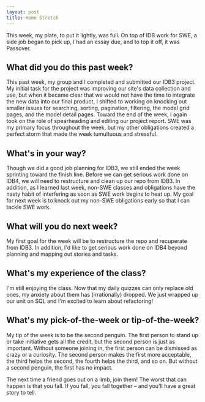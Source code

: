 ```yaml
---
layout: post
title: Home Stretch
---
```


This week, my plate, to put it lightly, was full. On top of IDB work for SWE, a side job began to pick up, I had an essay due, and to top it off, it was Passover.

## What did you do this past week?
This past week, my group and I completed and submitted our IDB3 project. My initial task for the project was improving our site's data collection and use, but when it became clear that we would not have the time to integrate the new data into our final product, I shifted to working on knocking out smaller issues for searching, sorting, pagination, filtering, the model grid pages, and the model detail pages. Toward the end of the week, I again took on the role of spearheading and editing our project report. SWE was my primary focus throughout the week, but my other obligations created a perfect storm that made the week tumultuous and stressful.

## What's in your way?
Though we did a good job planning for IDB3, we still ended the week sprinting toward the finish line. Before we can get serious work done on IDB4, we will need to restructure and clean up our repo from IDB3. In addition, as I learned last week, non-SWE classes and obligations have the nasty habit of interfering as soon as SWE work begins to heat up. My goal for next week is to knock out my non-SWE obligations early so that I can tackle SWE work.

## What will you do next week?
My first goal for the week will be to restructure the repo and recuperate from IDB3. In addition, I'd like to get serious work done on IDB4 beyond planning and mapping out stories and tasks.

## What's my experience of the class?
I'm still enjoying the class. Now that my daily quizzes can only replace old ones, my anxiety about them has (irrationally) dropped. We just wrapped up our unit on SQL and I'm excited to learn about refactoring!

## What's my pick-of-the-week or tip-of-the-week?
My tip of the week is to be the second penguin. The first person to stand up or take initiative gets all the credit, but the second person is just as important. Without someone joining in, the first person can be dismissed as crazy or a curiosity. The second person makes the first more acceptable, the third helps the second, the fourth helps the third, and so on. But without a second penguin, the first has no impact.

The next time a friend goes out on a limb, join them! The worst that can happen is that you fall. If you fall, you fall together – and you'll have a great story to tell.
